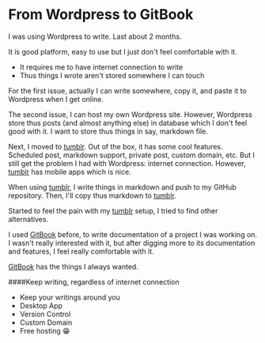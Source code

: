 # From Wordpress to GitBook

I was using Wordpress to write. Last about 2 months. 

It is good platform, easy to use but I just don't feel comfortable with it. 

- It requires me to have internet connection to write
- Thus things I wrote aren't stored somewhere I can touch

For the first issue, actually I can write somewhere, copy it, and paste it to Wordpress when I get online.

The second issue, I can host my own Wordpress site. However, Wordpress store thus posts (and almost anything else) in database which I don't feel good with it. I want to store thus things in say, markdown file.

Next, I moved to [tumblr](http://tumblr.com). Out of the box, it has some cool features. Scheduled post, markdown support, private post, custom domain, etc. But I still get the problem I had with Wordpress: internet connection. However, [tumblr](http://tumblr.com) has mobile apps which is nice.

When using [tumblr](http://tumblr.com), I write things in markdown and push to my GitHub repository. Then, I'll copy thus markdown to [tumblr](http://tumblr.com). 

Started to feel the pain with my [tumblr](http://tumblr.com) setup, I tried to find other alternatives. 

I used [GitBook](https://www.gitbook.com) before, to write documentation of a project I was working on. I wasn't really interested with it, but after digging more to its documentation and features, I feel really comfortable with it.

[GitBook](https://www.gitbook.com) has the things I always wanted.

####Keep writing, regardless of internet connection

- Keep your writings around you
- Desktop App
- Version Control
- Custom Domain
- Free hosting 😁